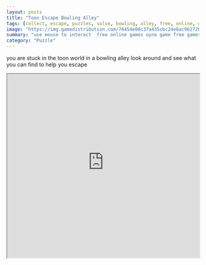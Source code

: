 ```yaml
---
layout: posts
title: "Toon Escape Bowling Alley"
tags: [collect, escape, puzzles, solve, bowling, alley, free, online, games, oyna, game, free, games, play, play, games]
image: "https://img.gamedistribution.com/76454e08c37a435cbc24e6ac962720e1.jpg"
summary: "use mouse to interact  free online games oyna game free games play play games"
category: "Puzzle"
---
```


you are stuck in the toon world in a bowling alley look around and see what you can find to help you escape

<iframe width="100%" height="480px;" src="https://flash.gamedistribution.com?game=76454e08c37a435cbc24e6ac962720e1"></iframe>